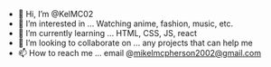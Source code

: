 - 👋 Hi, I’m @KelMC02
- 👀 I’m interested in ... Watching anime, fashion, music, etc.
- 🌱 I’m currently learning ... HTML, CSS, JS, react
- 💞️ I’m looking to collaborate on ... any projects that can help me
- 📫 How to reach me ... email @mikelmcpherson2002@gmail.com

<!---
KelMC02/KelMC02 is a ✨ special ✨ repository because its `README.md` (this file) appears on your GitHub profile.
You can click the Preview link to take a look at your changes.
--->
